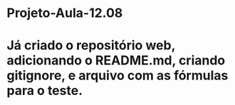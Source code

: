 # Projeto-Aula-12.08
# Já criado o repositório web, adicionando o README.md, criando gitignore, e arquivo com as fórmulas para o teste.

